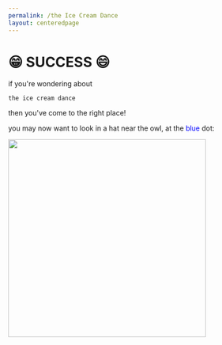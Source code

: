 ```yaml
---
permalink: /the Ice Cream Dance
layout: centeredpage
---
```



# 😁 SUCCESS 😄

if you're wondering about

`the ice cream dance`

then you've come to the right place!

you may now want to look in a hat near the owl, at the <span style="color: blue">blue</span> dot:

<a  href="/2021/03/06/norbler24/map-blue-dot.jpg"><img src="/2021/03/06/norbler24/map-blue-dot.jpg" width="400"/></a>
